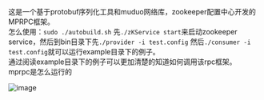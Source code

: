 这是一个基于protobuf序列化工具和muduo网络库，zookeeper配置中心开发的MPRPC框架。  
怎么使用：`sudo ./autobuild.sh` 先`./zKService start`来启动zookeeper service，然后到bin目录下先`./provider -i test.config` 然后`./consumer -i test.config`就可以运行example目录下的例子。  
通过阅读example目录下的例子可以更加清楚的知道如何调用该rpc框架。  
mprpc是怎么运行的  

![image](https://user-images.githubusercontent.com/92515062/226082383-4bedd424-72a8-4a33-9c72-aa9262a0856f.png)
